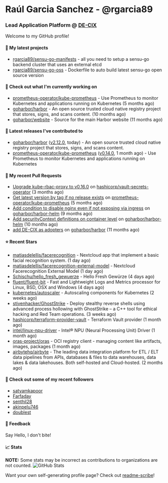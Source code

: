 # Raúl Garcia Sanchez - @rgarcia89
### Lead Application Platform @ [DE-CIX](https://de-cix.net/)

Welcome to my GitHub profile!

#### 🌱 My latest projects

- [rgarcia89/sensu-go-manifests](https://github.com/rgarcia89/sensu-go-manifests) - all you need to setup a sensu-go backend cluster that uses an external etcd
- [rgarcia89/sensu-go-oss](https://github.com/rgarcia89/sensu-go-oss) - Dockerfile to auto build latest sensu-go open source version

#### 👷 Check out what I'm currently working on

- [prometheus-operator/kube-prometheus](https://github.com/prometheus-operator/kube-prometheus) - Use Prometheus to monitor Kubernetes and applications running on Kubernetes (5 months ago)
- [goharbor/harbor](https://github.com/goharbor/harbor) - An open source trusted cloud native registry project that stores, signs, and scans content. (10 months ago)
- [goharbor/website](https://github.com/goharbor/website) - Source for the main Harbor website (11 months ago)

#### 🔭 Latest releases I've contributed to

- [goharbor/harbor](https://github.com/goharbor/harbor) ([v2.12.0](https://github.com/goharbor/harbor/releases/tag/v2.12.0), today) - An open source trusted cloud native registry project that stores, signs, and scans content.
- [prometheus-operator/kube-prometheus](https://github.com/prometheus-operator/kube-prometheus) ([v0.14.0](https://github.com/prometheus-operator/kube-prometheus/releases/tag/v0.14.0), 1 month ago) - Use Prometheus to monitor Kubernetes and applications running on Kubernetes

#### 🔨 My recent Pull Requests

- [Upgrade kube-rbac-proxy to v0.16.0](https://github.com/hashicorp/vault-secrets-operator/pull/881) on [hashicorp/vault-secrets-operator](https://github.com/hashicorp/vault-secrets-operator) (3 months ago)
- [Get latest version by tag if no release exists](https://github.com/prometheus-operator/kube-prometheus/pull/2435) on [prometheus-operator/kube-prometheus](https://github.com/prometheus-operator/kube-prometheus) (5 months ago)
- [Add condition to disable nginx even if not exposing via ingress](https://github.com/goharbor/harbor-helm/pull/1687) on [goharbor/harbor-helm](https://github.com/goharbor/harbor-helm) (9 months ago)
- [Add securityContext definitions on container level](https://github.com/goharbor/harbor-helm/pull/1673) on [goharbor/harbor-helm](https://github.com/goharbor/harbor-helm) (10 months ago)
- [add DE-CIX as adopters](https://github.com/goharbor/harbor/pull/19707) on [goharbor/harbor](https://github.com/goharbor/harbor) (11 months ago)

#### ⭐ Recent Stars

- [matiasdelellis/facerecognition](https://github.com/matiasdelellis/facerecognition) - Nextcloud app that implement a basic facial recognition system. (1 day ago)
- [matiasdelellis/facerecognition-external-model](https://github.com/matiasdelellis/facerecognition-external-model) - Nextcloud Facerecognition External Model (1 day ago)
- [Schischu/hello_fresh_gewuerze](https://github.com/Schischu/hello_fresh_gewuerze) - Hello Fresh Gewürze (4 days ago)
- [fluent/fluent-bit](https://github.com/fluent/fluent-bit) - Fast and Lightweight Logs and Metrics processor for Linux, BSD, OSX and Windows (4 days ago)
- [kubernetes/autoscaler](https://github.com/kubernetes/autoscaler) - Autoscaling components for Kubernetes (2 weeks ago)
- [stivenhacker/GhostStrike](https://github.com/stivenhacker/GhostStrike) - Deploy stealthy reverse shells using advanced process hollowing with GhostStrike – a C&#43;&#43; tool for ethical hacking and Red Team operations. (3 weeks ago)
- [hashicorp/terraform-provider-vault](https://github.com/hashicorp/terraform-provider-vault) - Terraform Vault provider (1 month ago)
- [intel/linux-npu-driver](https://github.com/intel/linux-npu-driver) - Intel® NPU (Neural Processing Unit) Driver (1 month ago)
- [oras-project/oras](https://github.com/oras-project/oras) - OCI registry client - managing content like artifacts, images, packages (1 month ago)
- [airbytehq/airbyte](https://github.com/airbytehq/airbyte) - The leading data integration platform for ETL / ELT data pipelines from APIs, databases &amp; files to data warehouses, data lakes &amp; data lakehouses. Both self-hosted and Cloud-hosted. (2 months ago)

#### 👯 Check out some of my recent followers

- [satyamkapoor](https://github.com/satyamkapoor)
- [Farfaday](https://github.com/Farfaday)
- [senthil28](https://github.com/senthil28)
- [akinpelu746](https://github.com/akinpelu746)
- [doublest](https://github.com/doublest)

#### 💬 Feedback

Say Hello, I don't bite!

#### 📈 Stats

**NOTE:** Some stats may be incorrect as contributions to organizations are not counted.
![GitHub Stats](https://github-readme-stats.vercel.app/api?username=rgarcia89&count_private=false&theme=tokyonight&show_icons=true)


Want your own self-generating profile page? Check out [readme-scribe](https://github.com/muesli/readme-scribe)!
